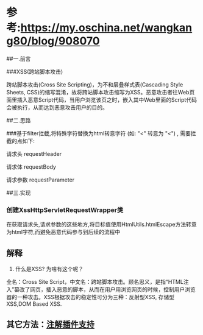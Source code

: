 # 参考:https://my.oschina.net/wangkang80/blog/908070

##一.前言

###XSS(跨站脚本攻击)

跨站脚本攻击(Cross Site Scripting)，为不和层叠样式表(Cascading Style Sheets, CSS)的缩写混淆，故将跨站脚本攻击缩写为XSS。恶意攻击者往Web页面里插入恶意Script代码，当用户浏览该页之时，嵌入其中Web里面的Script代码会被执行，从而达到恶意攻击用户的目的。

##二.思路

###基于filter拦截,将特殊字符替换为html转意字符 (如: "<" 转意为 "&lt;") , 需要拦截的点如下:

请求头 requestHeader

请求体 requestBody

请求参数 requestParameter

##三.实现

### 创建XssHttpServletRequestWrapper类

在获取请求头,请求参数的这些地方,将目标值使用HtmlUtils.htmlEscape方法转意为html字符,而避免恶意代码参与到后续的流程中


## 解释

1. 什么是XSS? 为啥有这个呢？

全名：Cross Site Script，中文名：跨站脚本攻击。顾名思义，是指“HTML注入”纂改了网页，插入恶意的脚本，从而在用户用浏览网页的时候，控制用户浏览器的一种攻击。XSS根据攻击的稳定性可分为三种：反射型XSS, 存储型XSS,DOM Based XSS.
  

## 其它方法：[注解插件支持](https://github.com/techguy-bhushan/XssRequestFilters)
  
  